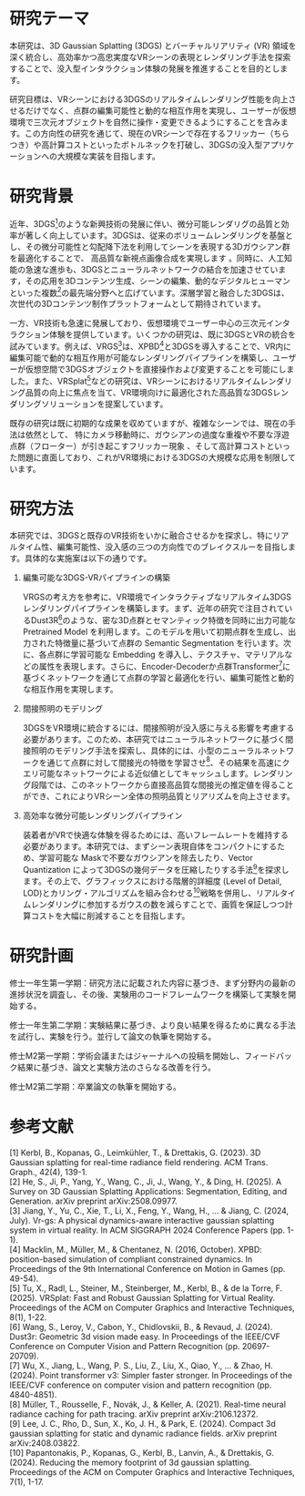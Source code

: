 # 研究テーマ

本研究は、3D Gaussian Splatting (3DGS) とバーチャルリアリティ (VR) 領域を深く統合し、高効率かつ高忠実度なVRシーンの表現とレンダリング手法を探索することで、没入型インタラクション体験の発展を推進することを目的とします。

研究目標は、VRシーンにおける3DGSのリアルタイムレンダリング性能を向上させるだけでなく、点群の編集可能性と動的な相互作用を実現し、ユーザーが仮想環境で三次元オブジェクトを自然に操作・変更できるようにすることを含みます。この方向性の研究を通じて、現在のVRシーンで存在するフリッカー（ちらつき）や高計算コストといったボトルネックを打破し、3DGSの没入型アプリケーションへの大規模な実装を目指します。

# 研究背景

近年、3DGS[<sup>1</sup>](#refer-anchor-1)のような新興技術の発展に伴い、微分可能レンダリグの品質と効率が著しく向上しています。3DGSは、従来のボリュームレンダリングを基盤とし、その微分可能性と勾配降下法を利用してシーンを表現する3Dガウシアン群を最適化することで、 高品質な新視点画像合成を実現します 。同時に、人工知能の急速な進歩も、3DGSとニューラルネットワークの結合を加速させています，その応用を3Dコンテンツ生成、シーンの編集、動的なデジタルヒューマンといった複数[<sup>2</sup>](#refer-anchor-2)の最先端分野へと広げています。深層学習と融合した3DGSは、次世代の3Dコンテンツ制作プラットフォームとして期待されています。

一方、VR技術も急速に発展しており、仮想環境でユーザー中心の三次元インタラクション体験を提供しています。いくつかの研究は、既に3DGSとVRの統合を試みています。例えば、VRGS[<sup>3</sup>](#refer-anchor-3)は、XPBD[<sup>4</sup>](#refer-anchor-4)と3DGSを導入することで、VR内に編集可能で動的な相互作用が可能なレンダリングパイプラインを構築し、ユーザーが仮想空間で3DGSオブジェクトを直接操作および変更することを可能にしました。また、VRSplat[<sup>5</sup>](#refer-anchor-5)などの研究は、VRシーンにおけるリアルタイムレンダリング品質の向上に焦点を当て、VR環境向けに最適化された高品質な3DGSレンダリングソリューションを提案しています。

既存の研究は既に初期的な成果を収めていますが、複雑なシーンでは、現在の⼿法は依然として、 特にカメラ移動時に、ガウシアンの過度な重複や不要な浮遊点群（フローター）が引き起こすフリッカー現象 、そして⾼計算コストといった問題に直⾯しており、これがVR環境における3DGSの⼤規模な応⽤を制限しています。

# 研究方法

本研究では、3DGSと既存のVR技術をいかに融合させるかを探求し、特にリアルタイム性、編集可能性、没入感の三つの方向性でのブレイクスルーを目指します。具体的な実施案は以下の通りです。

1. 編集可能な3DGS-VRパイプラインの構築

   VRGSの考え方を参考に、VR環境でインタラクティブなリアルタイム3DGSレンダリングパイプラインを構築します。まず、近年の研究で注目されているDust3R[<sup>6</sup>](#refer-anchor-6)のような、密な3D点群とセマンティック特徴を同時に出力可能な Pretrained Model を利用します。このモデルを用いて初期点群を生成し、出力された特徴量に基づいて点群の Semantic Segmentation を行います。次に、各点群に学習可能な Embedding を導入し、テクスチャ、マテリアルなどの属性を表現します。さらに、Encoder-Decoderか点群Transformer[<sup>7</sup>](#refer-anchor-7)に基づくネットワークを通じて点群の学習と最適化を行い、編集可能性と動的な相互作用を実現します。
2. 間接照明のモデリング

   3DGSをVR環境に統合するには、間接照明が没入感に与える影響を考慮する必要があります。このため、本研究ではニューラルネットワークに基づく間接照明のモデリング手法を探索し、具体的には、小型のニューラルネットワークを通じて点群に対して間接光の特徴を学習させ[<sup>8</sup>](#refer-anchor-8)、その結果を高速にクエリ可能なネットワークによる近似値としてキャッシュします。レンダリング段階では、このネットワークから直接高品質な間接光の推定値を得ることができ、これによりVRシーン全体の照明品質とリアリズムを向上させます。
3. 高効率な微分可能レンダリングパイプライン

   装着者がVRで快適な体験を得るためには、高いフレームレートを維持する必要があります。本研究では、まずシーン表現自体をコンパクトにするため、学習可能な Maskで不要なガウシアンを除去したり、Vector Quantization によって3DGSの幾何データを圧縮したりする手法[<sup>9</sup>](#refer-anchor-9)を探求します。その上で、グラフィックスにおける階層的詳細度 (Level of Detail, LOD)とカリング・アルゴリズムを組み合わせる[<sup>10</sup>](#refer-anchor-10)戦略を併用し、リアルタイムレンダリングに参加するガウスの数を減らすことで、画質を保証しつつ計算コストを大幅に削減することを目指します。

# 研究計画

修士一年生第一学期：研究方法に記載された内容に基づき、まず分野内の最新の進捗状況を調査し、その後、実験用のコードフレームワークを構築して実験を開始する。

修士一年生第二学期：実験結果に基づき、より良い結果を得るために異なる手法を試行し、実験を行う。並行して論文の執筆を開始する。

修士M2第一学期：学術会議またはジャーナルへの投稿を開始し、フィードバック結果に基づき、論文と実験方法のさらなる改善を行う。

修士M2第二学期：卒業論文の執筆を開始する。

# 参考文献

<div id="refer-anchor-1"></div>
[1] Kerbl, B., Kopanas, G., Leimkühler, T., & Drettakis, G. (2023). 3D Gaussian splatting for real-time radiance field rendering. ACM Trans. Graph., 42(4), 139-1.

<div id="refer-anchor-2"></div>
[2] He, S., Ji, P., Yang, Y., Wang, C., Ji, J., Wang, Y., & Ding, H. (2025). A Survey on 3D Gaussian Splatting Applications: Segmentation, Editing, and Generation. arXiv preprint arXiv:2508.09977.

<div id="refer-anchor-3"></div>
[3] Jiang, Y., Yu, C., Xie, T., Li, X., Feng, Y., Wang, H., ... & Jiang, C. (2024, July). Vr-gs: A physical dynamics-aware interactive gaussian splatting system in virtual reality. In ACM SIGGRAPH 2024 Conference Papers (pp. 1-1).

<div id="refer-anchor-4"></div>
[4] Macklin, M., Müller, M., & Chentanez, N. (2016, October). XPBD: position-based simulation of compliant constrained dynamics. In Proceedings of the 9th International Conference on Motion in Games (pp. 49-54).

<div id="refer-anchor-5"></div>
[5] Tu, X., Radl, L., Steiner, M., Steinberger, M., Kerbl, B., & de la Torre, F. (2025). VRSplat: Fast and Robust Gaussian Splatting for Virtual Reality. Proceedings of the ACM on Computer Graphics and Interactive Techniques, 8(1), 1-22.

<div id="refer-anchor-6"></div>
[6] Wang, S., Leroy, V., Cabon, Y., Chidlovskii, B., & Revaud, J. (2024). Dust3r: Geometric 3d vision made easy. In Proceedings of the IEEE/CVF Conference on Computer Vision and Pattern Recognition (pp. 20697-20709).

<div id="refer-anchor-7"></div>
[7] Wu, X., Jiang, L., Wang, P. S., Liu, Z., Liu, X., Qiao, Y., ... & Zhao, H. (2024). Point transformer v3: Simpler faster stronger. In Proceedings of the IEEE/CVF conference on computer vision and pattern recognition (pp. 4840-4851).

<div id="refer-anchor-8"></div>
[8] Müller, T., Rousselle, F., Novák, J., & Keller, A. (2021). Real-time neural radiance caching for path tracing. arXiv preprint arXiv:2106.12372.

<div id="refer-anchor-9"></div>
[9] Lee, J. C., Rho, D., Sun, X., Ko, J. H., & Park, E. (2024). Compact 3d gaussian splatting for static and dynamic radiance fields. arXiv preprint arXiv:2408.03822.

<div id="refer-anchor-10"></div>
[10] Papantonakis, P., Kopanas, G., Kerbl, B., Lanvin, A., & Drettakis, G. (2024). Reducing the memory footprint of 3d gaussian splatting. Proceedings of the ACM on Computer Graphics and Interactive Techniques, 7(1), 1-17.
